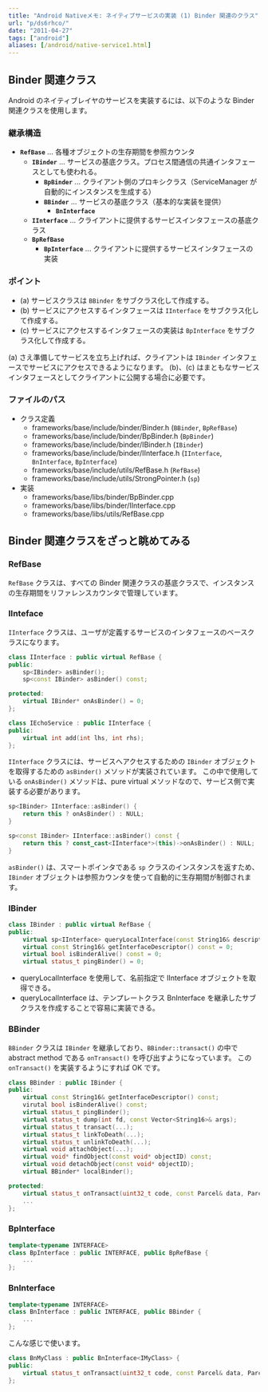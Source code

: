 ```yaml
---
title: "Android Nativeメモ: ネイティブサービスの実装 (1) Binder 関連のクラス"
url: "p/ds6rhco/"
date: "2011-04-27"
tags: ["android"]
aliases: [/android/native-service1.html]
---
```


Binder 関連クラス
----

Android のネイティブレイヤのサービスを実装するには、以下のような Binder 関連クラスを使用します。

### 継承構造

- **`RefBase`** ... 各種オブジェクトの生存期間を参照カウンタ
  - **`IBinder`** ... サービスの基底クラス。プロセス間通信の共通インタフェースとしても使われる。
    - **`BpBinder`** ... クライアント側のプロキシクラス（ServiceManager が自動的にインスタンスを生成する）
    - **`BBinder`** ... サービスの基底クラス（基本的な実装を提供）
      - **`BnInterface`**
  - **`IInterface`** ... クライアントに提供するサービスインタフェースの基底クラス
  - **`BpRefBase`**
      - **`BpInterface`** ... クライアントに提供するサービスインタフェースの実装

### ポイント

* (a) サービスクラスは `BBinder` をサブクラス化して作成する。
* (b) サービスにアクセスするインタフェースは `IInterface` をサブクラス化して作成する。
* (c) サービスにアクセスするインタフェースの実装は `BpInterface` をサブクラス化して作成する。

(a) さえ準備してサービスを立ち上げれば、クライアントは `IBinder` インタフェースでサービスにアクセスできるようになります。
(b)、(c) はまともなサービスインタフェースとしてクライアントに公開する場合に必要です。


### ファイルのパス

- クラス定義
  - frameworks/base/include/binder/Binder.h (`BBinder`, `BpRefBase`)
  - frameworks/base/include/binder/BpBinder.h (`BpBinder`)
  - frameworks/base/include/binder/IBinder.h (`IBinder`)
  - frameworks/base/include/binder/IInterface.h (`IInterface`, `BnInterface`, `BpInterface`)
  - frameworks/base/include/utils/RefBase.h (`RefBase`)
  - frameworks/base/include/utils/StrongPointer.h (`sp`)
- 実装
  - frameworks/base/libs/binder/BpBinder.cpp
  - frameworks/base/libs/binder/IInterface.cpp
  - frameworks/base/libs/utils/RefBase.cpp


Binder 関連クラスをざっと眺めてみる
----

### RefBase

`RefBase` クラスは、すべての Binder 関連クラスの基底クラスで、インスタンスの生存期間をリファレンスカウンタで管理しています。

### IInteface

`IInterface` クラスは、ユーザが定義するサービスのインタフェースのベースクラスになります。

```cpp
class IInterface : public virtual RefBase {
public:
    sp<IBinder> asBinder();
    sp<const IBinder> asBinder() const;

protected:
    virtual IBinder* onAsBinder() = 0;
};
```

```cpp
class IEchoService : public IInterface {
public:
    virtual int add(int lhs, int rhs);
};
```

`IInterface` クラスには、サービスへアクセスするための `IBinder` オブジェクトを取得するための `asBinder()` メソッドが実装されています。
この中で使用している `onAsBinder()` メソッドは、pure virtual メソッドなので、サービス側で実装する必要があります。

```cpp
sp<IBinder> IInterface::asBinder() {
    return this ? onAsBinder() : NULL;
}

sp<const IBinder> IInterface::asBinder() const {
    return this ? const_cast<IInterface*>(this)->onAsBinder() : NULL;
}
```

`asBinder()` は、スマートポインタである `sp` クラスのインスタンスを返すため、`IBinder` オブジェクトは参照カウンタを使って自動的に生存期間が制御されます。

### IBinder

```cpp
class IBinder : public virtual RefBase {
public:
    virtual sp<IInterface> queryLocalInterface(const String16& descriptor);
    virtual const String16& getInterfaceDescriptor() const = 0;
    virtual bool isBinderAlive() const = 0;
    virtual status_t pingBinder() = 0;
```

- queryLocalInterface を使用して、名前指定で IInterface オブジェクトを取得できる。
- queryLocalInterface は、テンプレートクラス BnInterface を継承したサブクラスを作成することで容易に実装できる。

### BBinder

`BBinder` クラスは `IBinder` を継承しており、`BBinder::transact()` の中で abstract method である `onTransact()` を呼び出すようになっています。
この `onTransact()` を実装するようにすれば OK です。

```cpp
class BBinder : public IBinder {
public:
    virtual const String16& getInterfaceDescriptor() const;
    virutal bool isBinderAlive() const;
    virtual status_t pingBinder();
    virtual status_t dump(int fd, const Vector<String16>& args);
    virtual status_t transact(...);
    virtual status_t linkToDeath(...);
    virtual status_t unlinkToDeath(...);
    virtual void attachObject(...);
    virtual void* findObject(const void* objectID) const;
    virtual void detachObject(const void* objectID);
    virtual BBinder* localBinder();

protected:
    virtual status_t onTransact(uint32_t code, const Parcel& data, Parcel* reply, uint32_t flags = 0);
    ...
};
```

### BpInterface

```cpp
template<typename INTERFACE>
class BpInterface : public INTERFACE, public BpRefBase {
    ...
};
```

### BnInterface

```cpp
template<typename INTERFACE>
class BnInterface : public INTERFACE, public BBinder {
    ...
};
```

こんな感じで使います。

```cpp
class BnMyClass : public BnInterface<IMyClass> {
public:
    virtual status_t onTransact(uint32_t code, const Parcel& data, Parcel* reply, uint32_t flags = 0);
};
```

